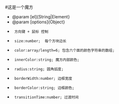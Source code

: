 #这是一个魔方

 * @param [el]{String|Element}
 * @param [options]{Object}
 *      方向键 + 鼠标 控制
 *      size:number;  每个方块边长
 *      color:array/length=6; 包含六个面的颜色字符串的数组;
 *      innerColor:string; 魔方内部颜色;
 *      radius:string; 圆角弧度;
 *      borderWidth:number; 边框宽度
 *      borderColor:string; 边框颜色;
 *      transitionTime:number; 过渡时间
 